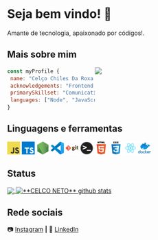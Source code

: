 # Seja bem vindo! 👋

Amante de tecnologia, apaixonado por códigos!.

## Mais sobre mim

<img align="right" width="300" src="https://i2.wp.com/allhtaccess.info/wp-content/uploads/2018/03/programming.gif?fit=1281%2C716&ssl=1" />

```javascript
const myProfile {
 name: "Celço Chiles Da Roxa Neto"
 acknowledgements: "Frontend e Backend"
 primarySkillset: "Comunicativo e proativo"
 languages: ["Node", "JavaScript", "Typescript", "React", "CSS", "HTML", "NextJS", "Docker"]
}
```

## Linguagens e ferramentas

<code><img height="30" src="https://raw.githubusercontent.com/github/explore/80688e429a7d4ef2fca1e82350fe8e3517d3494d/topics/javascript/javascript.png"></code>
<code><img height="30" src="https://raw.githubusercontent.com/github/explore/80688e429a7d4ef2fca1e82350fe8e3517d3494d/topics/typescript/typescript.png"></code>
<code><img height="30" src="https://raw.githubusercontent.com/github/explore/80688e429a7d4ef2fca1e82350fe8e3517d3494d/topics/nodejs/nodejs.png"></code>
<code><img height="30" src="https://raw.githubusercontent.com/github/explore/80688e429a7d4ef2fca1e82350fe8e3517d3494d/topics/visual-studio-code/visual-studio-code.png"></code>
<code><img height="30" src="https://raw.githubusercontent.com/github/explore/80688e429a7d4ef2fca1e82350fe8e3517d3494d/topics/git/git.png"></code>
<code><img height="30" src="https://raw.githubusercontent.com/github/explore/80688e429a7d4ef2fca1e82350fe8e3517d3494d/topics/terminal/terminal.png"></code>
<code><img height="30" src="https://raw.githubusercontent.com/github/explore/80688e429a7d4ef2fca1e82350fe8e3517d3494d/topics/html/html.png"></code>
<code><img height="30" src="https://raw.githubusercontent.com/github/explore/80688e429a7d4ef2fca1e82350fe8e3517d3494d/topics/css/css.png"></code>
<code><img height="30" src="https://raw.githubusercontent.com/github/explore/80688e429a7d4ef2fca1e82350fe8e3517d3494d/topics/react/react.png"></code>
<code><img height="30" src="https://raw.githubusercontent.com/github/explore/80688e429a7d4ef2fca1e82350fe8e3517d3494d/topics/docker/docker.png"></code>

## Status

<a href="https://github.com/CelcoNeto">
  <img align="center" src="https://github-readme-stats.vercel.app/api/top-langs/?username=celconeto&theme=dracula&hide_langs_below=1" />
</a>

<a href="https://github.com/CelcoNeto">
 <img align="center" src="https://github-readme-stats.vercel.app/api?username=celconeto&show_icons=true&theme=dracula&line_height=27" alt="**CELCO NETO** github stats"/>
</a>

[instagram]: https://www.instagram.com/celco__neto/
[linkedin]: https://www.linkedin.com/in/celco-neto/

<br>

## Rede sociais

📷 [Instagram][instagram] **|**
👔 [LinkedIn][linkedin]

